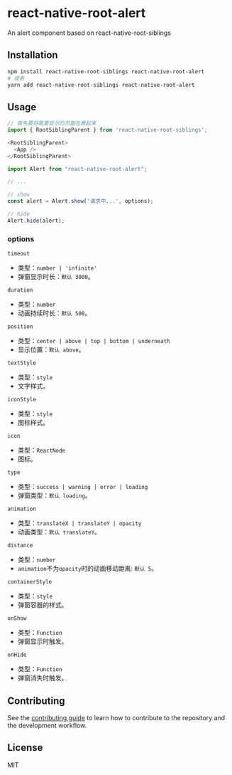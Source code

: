 # react-native-root-alert

An alert component based on react-native-root-siblings

## Installation

```sh
npm install react-native-root-siblings react-native-root-alert
# 或者
yarn add react-native-root-siblings react-native-root-alert
```

## Usage

```js
// 首先要将需要显示的页面包裹起来
import { RootSiblingParent } from 'react-native-root-siblings';

<RootSiblingParent>
  <App />
</RootSiblingParent>
```

```js
import Alert from "react-native-root-alert";

// ...

// show
const alert = Alert.show('请求中...', options);

// hide
Alert.hide(alert);
```

### options
`timeout`
- 类型：`number | 'infinite'`
- 弹窗显示时长：`默认 3000`。

`duration`
- 类型：`number`
- 动画持续时长：`默认 500`。

`position`
- 类型：`center | above | top | bottom | underneath`
- 显示位置：`默认 above`。

`textStyle`
- 类型：`style`
- 文字样式。

`iconStyle`
- 类型：`style`
- 图标样式。

`icon`
- 类型：`ReactNode`
- 图标。

`type`
- 类型：`success | warning | error | loading`
- 弹窗类型：`默认 loading`。

`animation`
- 类型：`translateX | translateY | opacity`
- 动画类型：`默认 translateY`。

`distance`
- 类型：`number`
- `animation`不为`opacity`时的动画移动距离: `默认 5`。

`containerStyle`
- 类型：`style`
- 弹窗容器的样式。

`onShow`
- 类型：`Function`
- 弹窗显示时触发。

`onHide`
- 类型：`Function`
- 弹窗消失时触发。

## Contributing

See the [contributing guide](CONTRIBUTING.md) to learn how to contribute to the repository and the development workflow.

## License

MIT
